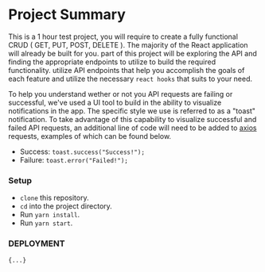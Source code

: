 # Project Summary

This is a 1 hour test project, you will require to create a fully functional CRUD ( GET, PUT, POST, DELETE ). The majority of the React application will already be built for you. part of this project will be exploring the API and finding the appropriate endpoints to utilize to build the required functionality. utilize API endpoints that help you accomplish the goals of each feature and utilize the necessary `react hooks` that suits to your need.

To help you understand wether or not you API requests are failing or successful, we've used a UI tool to build in the ability to visualize notifications in the app. The specific style we use is referred to as a "toast" notification. To take advantage of this capability to visualize successful and failed API requests, an additional line of code will need to be added to [axios](https://www.npmjs.com/package/axios) requests, examples of which can be found below.

- Success: `toast.success("Success!");`
- Failure: `toast.error("Failed!");`

### Setup

- `clone` this repository.
- `cd` into the project directory.
- Run `yarn install`.
- Run `yarn start`.

### DEPLOYMENT

    {...}
